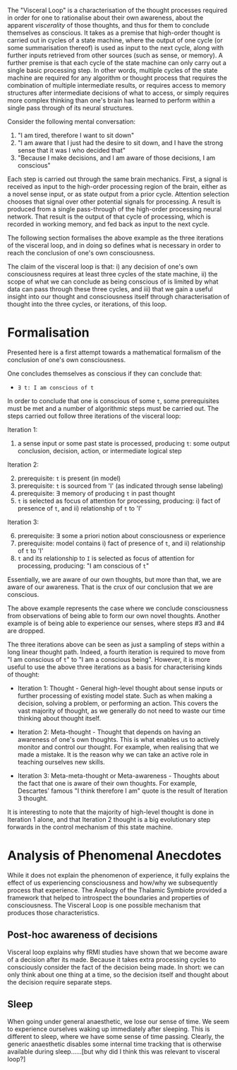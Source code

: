 The "Visceral Loop" is a characterisation of the thought processes required in order for one to rationalise about their own awareness, about the apparent _viscerality_ of those thoughts, and thus for them to conclude themselves as conscious. It takes as a premise that high-order thought is carried out in cycles of a state machine, where the output of one cycle (or some summarisation thereof) is used as input to the next cycle, along with further inputs retrieved from other sources (such as sense, or memory). A further premise is that each cycle of the state machine can only carry out a single basic processing step. In other words, multiple cycles of the state machine are required for any algorithm or thought process that requires the combination of multiple intermediate results, or requires access to memory structures after intermediate decisions of what to access, or simply requires more complex thinking than one's brain has learned to perform within a single pass through of its neural structures.

Consider the following mental conversation:
1. "I am tired, therefore I want to sit down"
2. "I am aware that I just had the desire to sit down, and I have the strong sense that it was I who decided that"
3. "Because I make decisions, and I am aware of those decisions, I am conscious"

Each step is carried out through the same brain mechanics. First, a signal is received as input to the high-order processing region of the brain, either as a novel sense input, or as state output from a prior cycle. Attention selection chooses that signal over other potential signals for processing. A result is produced from a single pass-through of the high-order processing neural network. That result is the output of that cycle of processing, which is recorded in working memory, and fed back as input to the next cycle.

The following section formalises the above example as the three iterations of the visceral loop, and in doing so defines what is necessary in order to reach the conclusion of one's own consciousness.

The claim of the visceral loop is that: i) any decision of one's own consciousness requires at least three cycles of the state machine, ii) the scope of what we can conclude as being conscious of is limited by what data can pass through these three cycles, and iii) that we gain a useful insight into our thought and consciousness itself through characterisation of thought into the three cycles, or iterations, of this loop.

# Formalisation
Presented here is a first attempt towards a mathematical formalism of the conclusion of one's own consciousness.

One concludes themselves as conscious if they can conclude that:
* `∃ t: I am conscious of t`

In order to conclude that one is conscious of some `t`, some prerequisites must be met and a number of algorithmic steps must be carried out. The steps carried out follow three iterations of the visceral loop:

Iteration 1:

1. a sense input or some past state is processed, producing `t`: some output conclusion, decision, action, or intermediate logical step

Iteration 2:

2. prerequisite: `t` is present (in model)
3. prerequisite: `t` is sourced from 'I' (as indicated through sense labeling)
4. prerequisite: ∃ memory of producing `t` in past thought
5. `t` is selected as focus of attention for processing, producing: i) fact of presence of `t`, and ii) relationship of `t` to 'I'

Iteration 3:

6. prerequisite: ∃ some a priori notion about consciousness or experience
7. prerequisite: model contains i) fact of presence of `t`, and ii) relationship of `t` to 'I'
8. `t` and its relationship to `I` is selected as focus of attention for processing, producing: "I am conscious of `t`"

Essentially, we are aware of our own thoughts, but more than that, we are aware of our awareness. That is the crux of our conclusion that we are conscious.

The above example represents the case where we conclude consciousness from observations of being able to form our own novel thoughts. Another example is of being able to experience our senses, where steps #3 and #4 are dropped.

The three iterations above can be seen as just a sampling of steps within a long linear thought path. Indeed, a fourth iteration is required to move from "I am conscious of `t`" to "I am a conscious being". However, it is more useful to use the above three iterations as a basis for characterising kinds of thought:

* Iteration 1: Thought - General high-level thought about sense inputs or further processing of existing model state. Such as when making a decision, solving a problem, or performing an action. This covers the vast majority of thought, as we generally do not need to waste our time thinking about thought itself.

* Iteration 2: Meta-thought - Thought that depends on having an awareness of one's own thoughts. This is what enables us to actively monitor and control our thought. For example, when realising that we made a mistake. It is the reason why we can take an active role in teaching ourselves new skills.

* Iteration 3: Meta-meta-thought or Meta-awareness - Thoughts about the fact that one is aware of their own thoughts. For example, Descartes' famous "I think therefore I am" quote is the result of Iteration 3 thought.

It is interesting to note that the majority of high-level thought is done in Iteration 1 alone, and that Iteration 2 thought is a big evolutionary step forwards in the control mechanism of this state machine.

# Analysis of Phenomenal Anecdotes
While it does not explain the phenomenon of experience, it fully explains the effect of us experiencing consciousness and how/why we subsequently process that experience. The Analogy of the Thalamic Symbiote provided a framework that helped to introspect the boundaries and properties of consciousness. The Visceral Loop is one possible mechanism that produces those characteristics.

## Post-hoc awareness of decisions
Visceral loop explains why fRMI studies have shown that we become aware of a decision after its made. Because it takes extra processing cycles to consciously consider the fact of the decision being made. In short: we can only think about one thing at a time, so the decision itself and thought about the decision require separate steps.

## Sleep
When going under general anaesthetic, we lose our sense of time. We seem to experience ourselves waking up immediately after sleeping. This is different to sleep, where we have some sense of time passing. Clearly, the generic anaesthetic disables some internal time tracking that is otherwise available during sleep......[but why did I think this was relevant to visceral loop?]

